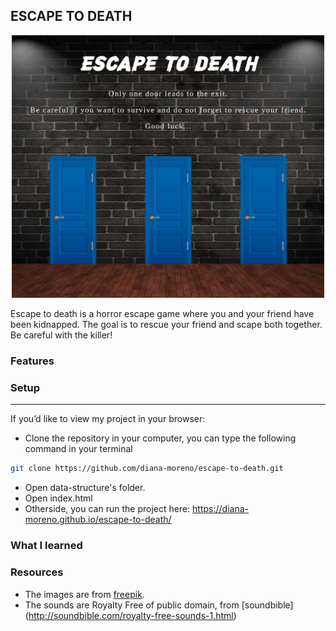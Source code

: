 ## ESCAPE TO DEATH

<p align="center">
  <img src="./img/escape-to-death.png" width="500">
</p>

Escape to death is a horror escape game where you and your friend have been kidnapped. The goal is to rescue your friend and scape both together. Be careful with the killer!

### **Features**


### **Setup**
---
If you’d like to view my project in your browser:

- Clone the repository in your computer, you can type the following command in your terminal
```bash
git clone https://github.com/diana-moreno/escape-to-death.git
```
- Open data-structure's folder.
- Open index.html
- Otherside, you can run the project here: https://diana-moreno.github.io/escape-to-death/


### **What I learned**


### **Resources**

- The images are from [freepik](https://www.freepik.es/).
- The sounds are Royalty Free of public domain, from [soundbible] (http://soundbible.com/royalty-free-sounds-1.html)
